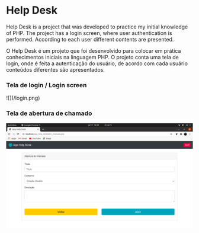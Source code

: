 # Help Desk

Help Desk is a project that was developed to practice my initial knowledge of PHP.
The project has a login screen, where user authentication is performed. According to each user different contents are presented.

O Help Desk é um projeto que foi desenvolvido para colocar em prática conhecimentos iniciais na linguagem PHP.
O projeto conta uma tela de login, onde é feita a autenticação do usuário, de acordo com cada usuário conteúdos diferentes são apresentados.

<h3>Tela de login / Login screen </h3>
![](/login.png)

<h3>Tela de abertura de chamado</h3>

![](/header.png)



